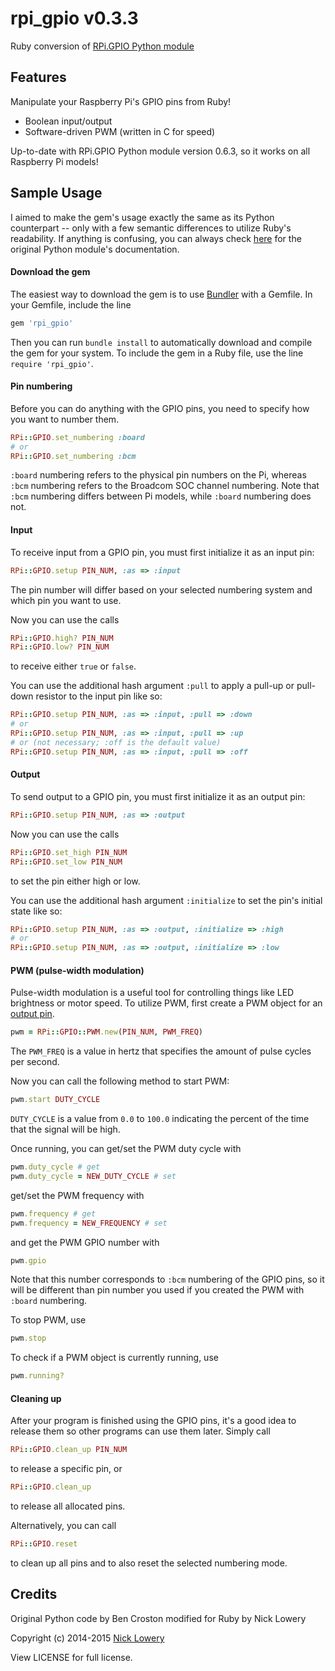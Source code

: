 # rpi_gpio v0.3.3

Ruby conversion of [RPi.GPIO Python module](https://pypi.python.org/pypi/RPi.GPIO)

## Features

Manipulate your Raspberry Pi's GPIO pins from Ruby!

- Boolean input/output
- Software-driven PWM (written in C for speed)

Up-to-date with RPi.GPIO Python module version 0.6.3, so it works on all Raspberry Pi models!

## Sample Usage

I aimed to make the gem's usage exactly the same as its Python counterpart -- only with a few semantic differences to utilize Ruby's readability. If anything is confusing, you can always check [here](http://sourceforge.net/p/raspberry-gpio-python/wiki/Examples/) for the original Python module's documentation.

#### Download the gem

The easiest way to download the gem is to use [Bundler](http://bundler.io/) with a Gemfile. In your Gemfile, include the line 
```ruby
gem 'rpi_gpio'
```
Then you can run `bundle install` to automatically download and compile the gem for your system. To include the gem in a Ruby file, use the line `require 'rpi_gpio'`.

#### Pin numbering

Before you can do anything with the GPIO pins, you need to specify how you want to number them.
```ruby
RPi::GPIO.set_numbering :board
# or
RPi::GPIO.set_numbering :bcm
````
`:board` numbering refers to the physical pin numbers on the Pi, whereas `:bcm` numbering refers to the Broadcom SOC channel numbering. Note that `:bcm` numbering differs between Pi models, while `:board` numbering does not.

#### Input

To receive input from a GPIO pin, you must first initialize it as an input pin:
```ruby
RPi::GPIO.setup PIN_NUM, :as => :input
```
The pin number will differ based on your selected numbering system and which pin you want to use.

Now you can use the calls
```ruby
RPi::GPIO.high? PIN_NUM
RPi::GPIO.low? PIN_NUM
```
to receive either `true` or `false`.

You can use the additional hash argument `:pull` to apply a pull-up or pull-down resistor to the input pin like so:
```ruby
RPi::GPIO.setup PIN_NUM, :as => :input, :pull => :down
# or
RPi::GPIO.setup PIN_NUM, :as => :input, :pull => :up
# or (not necessary; :off is the default value)
RPi::GPIO.setup PIN_NUM, :as => :input, :pull => :off
```

#### Output

To send output to a GPIO pin, you must first initialize it as an output pin:
```ruby
RPi::GPIO.setup PIN_NUM, :as => :output
```
Now you can use the calls
```ruby
RPi::GPIO.set_high PIN_NUM
RPi::GPIO.set_low PIN_NUM
```
to set the pin either high or low.

You can use the additional hash argument `:initialize` to set the pin's initial state like so:
```ruby
RPi::GPIO.setup PIN_NUM, :as => :output, :initialize => :high
# or
RPi::GPIO.setup PIN_NUM, :as => :output, :initialize => :low
```

#### PWM (pulse-width modulation)

Pulse-width modulation is a useful tool for controlling things like LED brightness or motor speed. To utilize PWM, first create a PWM object for an [output pin](#output).
```ruby
pwm = RPi::GPIO::PWM.new(PIN_NUM, PWM_FREQ)
```
The `PWM_FREQ` is a value in hertz that specifies the amount of pulse cycles per second.

Now you can call the following method to start PWM:
```ruby
pwm.start DUTY_CYCLE
```
`DUTY_CYCLE` is a value from `0.0` to `100.0` indicating the percent of the time that the signal will be high.

Once running, you can get/set the PWM duty cycle with
```ruby
pwm.duty_cycle # get
pwm.duty_cycle = NEW_DUTY_CYCLE # set
```
get/set the PWM frequency with
```ruby
pwm.frequency # get
pwm.frequency = NEW_FREQUENCY # set
```
and get the PWM GPIO number with
```ruby
pwm.gpio
```
Note that this number corresponds to `:bcm` numbering of the GPIO pins, so it will be different than pin number you used if you created the PWM with `:board` numbering.

To stop PWM, use
```ruby
pwm.stop
```

To check if a PWM object is currently running, use
```ruby
pwm.running?
```

#### Cleaning up

After your program is finished using the GPIO pins, it's a good idea to release them so other programs can use them later. Simply call
```ruby
RPi::GPIO.clean_up PIN_NUM
```
to release a specific pin, or
```ruby
RPi::GPIO.clean_up
```
to release all allocated pins.

Alternatively, you can call
```ruby
RPi::GPIO.reset
```
to clean up all pins and to also reset the selected numbering mode.

## Credits

Original Python code by Ben Croston modified for Ruby by Nick Lowery

Copyright (c) 2014-2015 [Nick Lowery](https://github.com/ClockVapor)

View LICENSE for full license.

